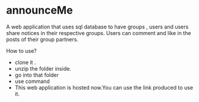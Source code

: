 # announceMe
A web application that uses sql database to have groups , users and users share notices in their respective groups.
Users can comment and like in the posts of their group partners.

How to use?
 - clone it .
 - unzip the folder inside.
 - go into that folder
 - use command <flask run>
 - This web application is hosted now.You can use the link produced to use it.
